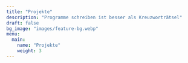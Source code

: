 ```yaml
---
title: "Projekte"
description: "Programme schreiben ist besser als Kreuzworträtsel"
draft: false
bg_image: "images/feature-bg.webp"
menu:
  main:
    name: "Projekte"
    weight: 3
---
```

